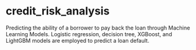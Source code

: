# credit_risk_analysis
Predicting the ability of a borrower to pay back the loan through Machine Learning Models. Logistic regression, decision tree, XGBoost, and LightGBM models are employed to predict a loan default.
